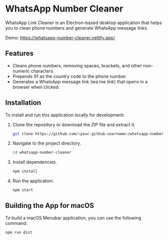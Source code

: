 # WhatsApp Number Cleaner

WhatsApp Link Cleaner is an Electron-based desktop application that helps you to clean phone numbers and generate WhatsApp message links.

Demo: https://whatsapp-number-cleaner.netlify.app/

## Features

- Cleans phone numbers, removing spaces, brackets, and other non-numeric characters.
- Prepends 91 as the country code to the phone number.
- Generates a WhatsApp message link (wa.me link) that opens in a browser when clicked.

## Installation

To install and run this application locally for development:

1. Clone the repository or download the ZIP file and extract it.

    ```bash
    git clone https://github.com/<your-github-username>/whatsapp-number-cleaner.git
    ```

2. Navigate to the project directory.

    ```bash
    cd whatsapp-number-cleaner
    ```

3. Install dependencies.

    ```bash
    npm install
    ```

4. Run the application.

    ```bash
    npm start
    ```

## Building the App for macOS

To build a macOS Menubar application, you can use the following command:

```bash
npm run dist
